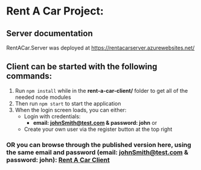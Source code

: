 # Rent A Car Project:

## Server documentation
RentACar.Server was deployed at https://rentacarserver.azurewebsites.net/

## Client can be started with the following commands:
  1. Run `npm install` while in the __rent-a-car-client/__ folder to get all of the needed node modules
  2. Then run `npm start` to start the application
  3. When the login screen loads, you can either:
       * Login with credentials: 
           * **email: johnSmith@test.com & password: john** or
       * Create your own user via the register button at the top right 

### OR you can browse through the published version here, using the same email and password (**email: johnSmith@test.com & password: john**): [Rent A Car Client](https://62a4f6c30692a558d0aa0286--fancy-crisp-a8fa97.netlify.app/)
